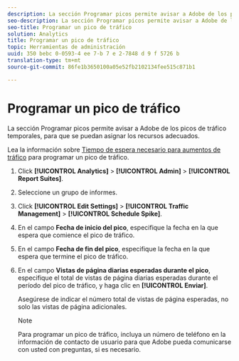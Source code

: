 ```yaml
---
description: La sección Programar picos permite avisar a Adobe de los picos de tráfico temporales, para que se puedan asignar los recursos adecuados.
seo-description: La sección Programar picos permite avisar a Adobe de los picos de tráfico temporales, para que se puedan asignar los recursos adecuados.
seo-title: Programar un pico de tráfico
solution: Analytics
title: Programar un pico de tráfico
topic: Herramientas de administración
uuid: 350 bebc 0-0593-4 ee 7-b 7 e 2-7848 d 9 f 5726 b
translation-type: tm+mt
source-git-commit: 86fe1b3650100a05e52fb2102134fee515c871b1

---
```



# Programar un pico de tráfico

La sección Programar picos permite avisar a Adobe de los picos de tráfico temporales, para que se puedan asignar los recursos adecuados.

Lea la información sobre [Tiempo de espera necesario para aumentos de tráfico](../../admin/c-traffic-management/traffic-lead-time.md#concept_29FA0D270651429D9D068F93CC43F667) para programar un pico de tráfico.

1. Click **[!UICONTROL Analytics]** &gt; **[!UICONTROL Admin]** &gt; **[!UICONTROL Report Suites]**.
1. Seleccione un grupo de informes.
1. Click **[!UICONTROL Edit Settings]** &gt; **[!UICONTROL Traffic Management]** &gt; **[!UICONTROL Schedule Spike]**.
1. En el campo **Fecha de inicio del pico**, especifique la fecha en la que espera que comience el pico de tráfico.
1. En el campo **Fecha de fin del pico**, especifique la fecha en la que espera que termine el pico de tráfico.
1. En el campo **Vistas de página diarias esperadas durante el pico**, especifique el total de vistas de página diarias esperadas durante el período del pico de tráfico, y haga clic en **[!UICONTROL Enviar]**.

   Asegúrese de indicar el número total de vistas de página esperadas, no solo las vistas de página adicionales.

   >[!NOTE]
   >
   >Para programar un pico de tráfico, incluya un número de teléfono en la información de contacto de usuario para que Adobe pueda comunicarse con usted con preguntas, si es necesario.

